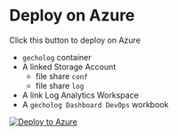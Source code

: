 # Deploy on Azure

Click this button to deploy on Azure
- `gecholog` container
- A linked Storage Account
    - file share `conf`
    - file share `log`
- A link Log Analytics Workspace
- A `gecholog Dashboard DevOps` workbook

[![Deploy to Azure](http://azuredeploy.net/deploybutton.png)](https://portal.azure.com/#create/Microsoft.Template/uri/https%3A%2F%2Fraw.githubusercontent.com%2Fdirektoren%2Fgecholog_resources%2Fmain%2Fazure%2gecholog-loganalytics%2Fgechologbundle.json)